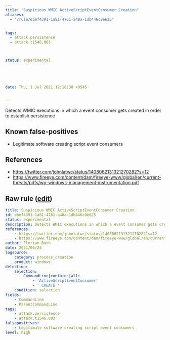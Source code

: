 ```yaml
---
title: "Suspicious WMIC ActiveScriptEventConsumer Creation"
aliases:
  - "/rule/ebef4391-1a81-4761-a40a-1db446c0e625"


tags:
  - attack.persistence
  - attack.t1546.003



status: experimental





date: Thu, 1 Jul 2021 12:18:30 +0545


---
```


Detects WMIC executions in which a event consumer gets created in order to establish persistence

<!--more-->


## Known false-positives

* Legitimate software creating script event consumers



## References

* https://twitter.com/johnlatwc/status/1408062131321270282?s=12
* https://www.fireeye.com/content/dam/fireeye-www/global/en/current-threats/pdfs/wp-windows-management-instrumentation.pdf


## Raw rule ([edit](https://github.com/SigmaHQ/sigma/edit/master/rules/windows/process_creation/proc_creation_win_susp_wmic_eventconsumer_create.yml))
```yaml
title: Suspicious WMIC ActiveScriptEventConsumer Creation
id: ebef4391-1a81-4761-a40a-1db446c0e625
status: experimental
description: Detects WMIC executions in which a event consumer gets created in order to establish persistence
references:
    - https://twitter.com/johnlatwc/status/1408062131321270282?s=12
    - https://www.fireeye.com/content/dam/fireeye-www/global/en/current-threats/pdfs/wp-windows-management-instrumentation.pdf
author: Florian Roth
date: 2021/06/25
logsource:
    category: process_creation
    product: windows
detection:
    selection:
        CommandLine|contains|all:
            - 'ActiveScriptEventConsumer'
            - ' CREATE '
    condition: selection
fields:
    - CommandLine
    - ParentCommandLine
tags:
    - attack.persistence
    - attack.t1546.003
falsepositives:
    - Legitimate software creating script event consumers
level: high

```
